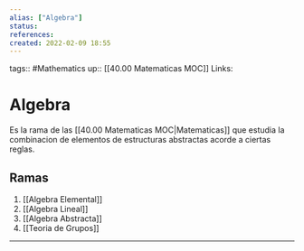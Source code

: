 ```yaml
---
alias: ["Algebra"]
status:
references:
created: 2022-02-09 18:55
---
```

tags:: #Mathematics 
up:: [[40.00 Matematicas MOC]]
Links: 
# Algebra
Es la rama de las [[40.00 Matematicas MOC|Matematicas]] que estudia la combinacion de elementos de estructuras abstractas acorde a ciertas reglas.

## Ramas
1. [[Algebra Elemental]]
2. [[Algebra Lineal]]
3. [[Algebra Abstracta]]
4. [[Teoria de Grupos]]
___